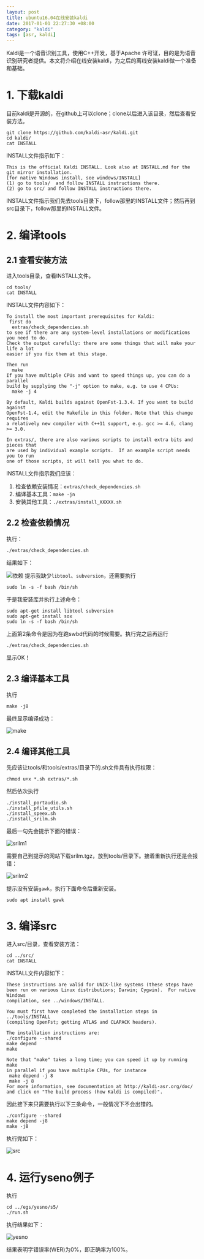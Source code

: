 ```yaml
---
layout: post
title: ubuntu16.04在线安装kaldi
date: 2017-01-01 22:27:30 +08:00
category: "kaldi"
tags: [asr, kaldi]
---
```


Kaldi是一个语音识别工具，使用C++开发，基于Apache 许可证，目的是为语音识别研究者提供。本文将介绍在线安装kaldi，为之后的离线安装kaldi做一个准备和基础。


# 1. 下载kaldi
目前kaldi是开源的，在github上可以clone；clone以后进入该目录，然后查看安装方法。

    git clone https://github.com/kaldi-asr/kaldi.git
    cd kaldi/
    cat INSTALL 

INSTALL文件指示如下：

    This is the official Kaldi INSTALL. Look also at INSTALL.md for the git mirror installation.
    [for native Windows install, see windows/INSTALL]
    (1) go to tools/  and follow INSTALL instructions there.
    (2) go to src/ and follow INSTALL instructions there.
    
INSTALL文件指示我们先去tools目录下，follow那里的INSTALL文件；然后再到src目录下，follow那里的INSTALL文件。

# 2. 编译tools

## 2.1 查看安装方法
进入tools目录，查看INSTALL文件。

    cd tools/
    cat INSTALL

INSTALL文件内容如下：

    To install the most important prerequisites for Kaldi:
     first do
      extras/check_dependencies.sh
    to see if there are any system-level installations or modifications you need to do.
    Check the output carefully: there are some things that will make your life a lot
    easier if you fix them at this stage.
    
    Then run
      make
    If you have multiple CPUs and want to speed things up, you can do a parallel
    build by supplying the "-j" option to make, e.g. to use 4 CPUs:
      make -j 4
    
    By default, Kaldi builds against OpenFst-1.3.4. If you want to build against
    OpenFst-1.4, edit the Makefile in this folder. Note that this change requires
    a relatively new compiler with C++11 support, e.g. gcc >= 4.6, clang >= 3.0.
    
    In extras/, there are also various scripts to install extra bits and pieces that
    are used by individual example scripts.  If an example script needs you to run
    one of those scripts, it will tell you what to do.


INSTALL文件指示我们应该：
 1. 检查依赖安装情况：`extras/check_dependencies.sh`
 2. 编译基本工具：`make -jn`
 3. 安装其他工具：`./extras/install_XXXXX.sh`

## 2.2 检查依赖情况
执行：

    ./extras/check_dependencies.sh

 结果如下：
 
 ![依赖](https://raw.githubusercontent.com/hlthu/hlthu.github.io/master/images/posts/kaldi/kaldi-1.jpg)
提示我缺少`libtool`、`subversion`，还需要执行

    sudo ln -s -f bash /bin/sh

于是我安装库并执行上述命令：

    sudo apt-get install libtool subversion
    sudo apt-get install sox
    sudo ln -s -f bash /bin/sh

上面第2条命令是因为在跑swbd代码的时候需要。执行完之后再运行

    ./extras/check_dependencies.sh

 显示OK！
 
 
 
## 2.3 编译基本工具
执行

    make -j8

最终显示编译成功：

 ![make](https://raw.githubusercontent.com/hlthu/hlthu.github.io/master/images/posts/kaldi/kaldi-2.jpg)






## 2.4 编译其他工具
先应该让tools/和tools/extras/目录下的.sh文件具有执行权限：

    chmod u+x *.sh extras/*.sh







然后依次执行

    ./install_portaudio.sh 
    ./install_pfile_utils.sh 
    ./install_speex.sh 
    ./install_srilm.sh 


最后一句先会提示下面的错误：

![srilm1](https://raw.githubusercontent.com/hlthu/hlthu.github.io/master/images/posts/kaldi/kaldi-3.jpg)

需要自己到提示的网站下载srilm.tgz，放到tools/目录下。接着重新执行还是会报错：

![srilm2](https://raw.githubusercontent.com/hlthu/hlthu.github.io/master/images/posts/kaldi/kaldi-4.jpg)


提示没有安装`gawk`，执行下面命令后重新安装。

    sudo apt install gawk



# 3. 编译src
进入src/目录，查看安装方法：

    cd ../src/
    cat INSTALL 

INSTALL文件内容如下：

    These instructions are valid for UNIX-like systems (these steps have
    been run on various Linux distributions; Darwin; Cygwin).  For native Windows
    compilation, see ../windows/INSTALL.
    
    You must first have completed the installation steps in ../tools/INSTALL
    (compiling OpenFst; getting ATLAS and CLAPACK headers).
    
    The installation instructions are:
    ./configure --shared
    make depend
    make
    
    Note that "make" takes a long time; you can speed it up by running make
    in parallel if you have multiple CPUs, for instance
     make depend -j 8
     make -j 8
    For more information, see documentation at http://kaldi-asr.org/doc/
    and click on "The build process (how Kaldi is compiled)".

因此接下来只需要执行以下三条命令，一般情况下不会出错的。

    ./configure --shared
    make depend -j8
    make -j8

执行完如下：

![src](https://raw.githubusercontent.com/hlthu/hlthu.github.io/master/images/posts/kaldi/kaldi-5.jpg)


# 4. 运行yseno例子
执行

    cd ../egs/yesno/s5/
    ./run.sh

执行结果如下：

![yesno](https://raw.githubusercontent.com/hlthu/hlthu.github.io/master/images/posts/kaldi/kaldi-6.jpg)


结果表明字错误率(WER)为0%，即正确率为100%。

